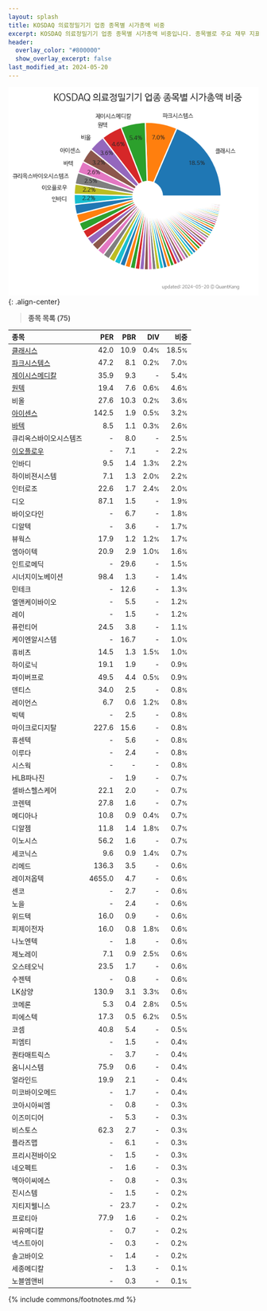 ```yaml
---
layout: splash
title: KOSDAQ 의료정밀기기 업종 종목별 시가총액 비중
excerpt: KOSDAQ 의료정밀기기 업종 종목별 시가총액 비중입니다. 종목별로 주요 재무 지표를 함께 표시합니다.
header:
  overlay_color: "#800000"
  show_overlay_excerpt: false
last_modified_at: 2024-05-20
---
```



![KOSDAQ 의료정밀기기 업종 종목별 시가총액 비중](/stats/sector/images/kosdaq_업종_의료정밀기기_종목.png){: .align-center}


> **종목 목록 (75)**<a id="list"></a>

| **종목** | **PER** | **PBR** | **DIV** | **비중** |
| :------- | ------: | ------: | ------: | -------: |
| [클래시스](/214150/) | 42.0 | 10.9 | 0.4<small>%</small> | 18.5<small>%</small> |
| [파크시스템스](/140860/) | 47.2 | 8.1 | 0.2<small>%</small> | 7.0<small>%</small> |
| [제이시스메디칼](/287410/) | 35.9 | 9.3 | - | 5.4<small>%</small> |
| [원텍](/336570/) | 19.4 | 7.6 | 0.6<small>%</small> | 4.6<small>%</small> |
| 비올 | 27.6 | 10.3 | 0.2<small>%</small> | 3.6<small>%</small> |
| [아이센스](/099190/) | 142.5 | 1.9 | 0.5<small>%</small> | 3.2<small>%</small> |
| [바텍](/043150/) | 8.5 | 1.1 | 0.3<small>%</small> | 2.6<small>%</small> |
| 큐리옥스바이오시스템즈 | - | 8.0 | - | 2.5<small>%</small> |
| [이오플로우](/294090/) | - | 7.1 | - | 2.2<small>%</small> |
| 인바디 | 9.5 | 1.4 | 1.3<small>%</small> | 2.2<small>%</small> |
| 하이비젼시스템 | 7.1 | 1.3 | 2.0<small>%</small> | 2.2<small>%</small> |
| 인터로조 | 22.6 | 1.7 | 2.4<small>%</small> | 2.0<small>%</small> |
| 디오 | 87.1 | 1.5 | - | 1.9<small>%</small> |
| 바이오다인 | - | 6.7 | - | 1.8<small>%</small> |
| 디알텍 | - | 3.6 | - | 1.7<small>%</small> |
| 뷰웍스 | 17.9 | 1.2 | 1.2<small>%</small> | 1.7<small>%</small> |
| 엠아이텍 | 20.9 | 2.9 | 1.0<small>%</small> | 1.6<small>%</small> |
| 인트로메딕 | - | 29.6 | - | 1.5<small>%</small> |
| 시너지이노베이션 | 98.4 | 1.3 | - | 1.4<small>%</small> |
| 민테크 | - | 12.6 | - | 1.3<small>%</small> |
| 엘앤케이바이오 | - | 5.5 | - | 1.2<small>%</small> |
| 레이 | - | 1.5 | - | 1.2<small>%</small> |
| 퓨런티어 | 24.5 | 3.8 | - | 1.1<small>%</small> |
| 케이엔알시스템 | - | 16.7 | - | 1.0<small>%</small> |
| 휴비츠 | 14.5 | 1.3 | 1.5<small>%</small> | 1.0<small>%</small> |
| 하이로닉 | 19.1 | 1.9 | - | 0.9<small>%</small> |
| 파이버프로 | 49.5 | 4.4 | 0.5<small>%</small> | 0.9<small>%</small> |
| 덴티스 | 34.0 | 2.5 | - | 0.8<small>%</small> |
| 레이언스 | 6.7 | 0.6 | 1.2<small>%</small> | 0.8<small>%</small> |
| 빅텍 | - | 2.5 | - | 0.8<small>%</small> |
| 마이크로디지탈 | 227.6 | 15.6 | - | 0.8<small>%</small> |
| 휴센텍 | - | 5.6 | - | 0.8<small>%</small> |
| 이루다 | - | 2.4 | - | 0.8<small>%</small> |
| 시스웍 | - | - | - | 0.8<small>%</small> |
| HLB파나진 | - | 1.9 | - | 0.7<small>%</small> |
| 셀바스헬스케어 | 22.1 | 2.0 | - | 0.7<small>%</small> |
| 코렌텍 | 27.8 | 1.6 | - | 0.7<small>%</small> |
| 메디아나 | 10.8 | 0.9 | 0.4<small>%</small> | 0.7<small>%</small> |
| 디알젬 | 11.8 | 1.4 | 1.8<small>%</small> | 0.7<small>%</small> |
| 이노시스 | 56.2 | 1.6 | - | 0.7<small>%</small> |
| 세코닉스 | 9.6 | 0.9 | 1.4<small>%</small> | 0.7<small>%</small> |
| 리메드 | 136.3 | 3.5 | - | 0.6<small>%</small> |
| 레이저옵텍 | 4655.0 | 4.7 | - | 0.6<small>%</small> |
| 센코 | - | 2.7 | - | 0.6<small>%</small> |
| 노을 | - | 2.4 | - | 0.6<small>%</small> |
| 위드텍 | 16.0 | 0.9 | - | 0.6<small>%</small> |
| 피제이전자 | 16.0 | 0.8 | 1.8<small>%</small> | 0.6<small>%</small> |
| 나노엔텍 | - | 1.8 | - | 0.6<small>%</small> |
| 제노레이 | 7.1 | 0.9 | 2.5<small>%</small> | 0.6<small>%</small> |
| 오스테오닉 | 23.5 | 1.7 | - | 0.6<small>%</small> |
| 수젠텍 | - | 0.8 | - | 0.6<small>%</small> |
| LK삼양 | 130.9 | 3.1 | 3.3<small>%</small> | 0.6<small>%</small> |
| 코메론 | 5.3 | 0.4 | 2.8<small>%</small> | 0.5<small>%</small> |
| 피에스텍 | 17.3 | 0.5 | 6.2<small>%</small> | 0.5<small>%</small> |
| 코셈 | 40.8 | 5.4 | - | 0.5<small>%</small> |
| 피엠티 | - | 1.5 | - | 0.4<small>%</small> |
| 퀀타매트릭스 | - | 3.7 | - | 0.4<small>%</small> |
| 옴니시스템 | 75.9 | 0.6 | - | 0.4<small>%</small> |
| 얼라인드 | 19.9 | 2.1 | - | 0.4<small>%</small> |
| 미코바이오메드 | - | 1.7 | - | 0.4<small>%</small> |
| 코아시아씨엠 | - | 0.8 | - | 0.3<small>%</small> |
| 이즈미디어 | - | 5.3 | - | 0.3<small>%</small> |
| 비스토스 | 62.3 | 2.7 | - | 0.3<small>%</small> |
| 플라즈맵 | - | 6.1 | - | 0.3<small>%</small> |
| 프리시젼바이오 | - | 1.5 | - | 0.3<small>%</small> |
| 네오펙트 | - | 1.6 | - | 0.3<small>%</small> |
| 멕아이씨에스 | - | 0.8 | - | 0.3<small>%</small> |
| 진시스템 | - | 1.5 | - | 0.2<small>%</small> |
| 지티지웰니스 | - | 23.7 | - | 0.2<small>%</small> |
| 프로티아 | 77.9 | 1.6 | - | 0.2<small>%</small> |
| 씨유메디칼 | - | 0.7 | - | 0.2<small>%</small> |
| 넥스트아이 | - | 0.3 | - | 0.2<small>%</small> |
| 솔고바이오 | - | 1.4 | - | 0.2<small>%</small> |
| 세종메디칼 | - | 1.3 | - | 0.1<small>%</small> |
| 노블엠앤비 | - | 0.3 | - | 0.1<small>%</small> |

{% include commons/footnotes.md %}